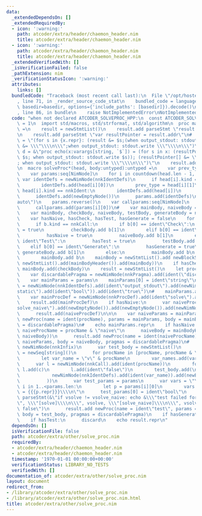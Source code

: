 ```yaml
---
data:
  _extendedDependsOn: []
  _extendedRequiredBy:
  - icon: ':warning:'
    path: atcoder/extra/header/chaemon_header.nim
    title: atcoder/extra/header/chaemon_header.nim
  - icon: ':warning:'
    path: atcoder/extra/header/chaemon_header.nim
    title: atcoder/extra/header/chaemon_header.nim
  _extendedVerifiedWith: []
  _isVerificationFailed: false
  _pathExtension: nim
  _verificationStatusIcon: ':warning:'
  attributes:
    links: []
  bundledCode: "Traceback (most recent call last):\n  File \"/opt/hostedtoolcache/Python/3.9.6/x64/lib/python3.9/site-packages/onlinejudge_verify/documentation/build.py\"\
    , line 71, in _render_source_code_stat\n    bundled_code = language.bundle(stat.path,\
    \ basedir=basedir, options={'include_paths': [basedir]}).decode()\n  File \"/opt/hostedtoolcache/Python/3.9.6/x64/lib/python3.9/site-packages/onlinejudge_verify/languages/nim.py\"\
    , line 86, in bundle\n    raise NotImplementedError\nNotImplementedError\n"
  code: "when not declared ATCODER_SOLVEPROC_HPP:\n  const ATCODER_SOLVEPROC_HPP*\
    \ = 1\n  import std/macros, std/strformat, std/algorithm\n  proc mainBodyHeader():NimNode\
    \ =\n    result = newStmtList()\n    result.add parseStmt \"result = \\\"\\\"\"\
    \n    result.add parseStmt \"var resultPointer = result.addr\"\n#    let macro_def\
    \ = \"(for s in {x.repr}: (result &= $s;(when output_stdout: stdout.write $s)));(result\
    \ &= \\\"\\\\n\\\";when output_stdout: stdout.write \\\"\\\\n\\\")\"\n    let\
    \ d = &\"proc echo(x:varargs[string, `$`]) = (for s in x: (resultPointer[] &=\
    \ $s; when output_stdout: stdout.write $s)); (resultPointer[] &= \\\"\\\\n\\\"\
    ; when output_stdout: stdout.write \\\"\\\\n\\\")\"\n    result.add parseStmt(d)\n\
    \n  macro solveProc*(head, body:untyped):untyped =\n    var prev_type:NimNode\n\
    \    var params:seq[NimNode]\n    for i in countdown(head.len - 1, 1):\n     \
    \ var identDefs = newNimNode(nnkIdentDefs)\n      if head[i].kind == nnkExprColonExpr:\n\
    \        identDefs.add(head[i][0])\n        prev_type = head[i][1]\n      elif\
    \ head[i].kind == nnkIdent:\n        identDefs.add(head[i])\n      identDefs.add(prev_type)\n\
    \      identDefs.add(newEmptyNode())\n      params.add(identDefs)\n    params.add(ident\"\
    auto\")\n    params.reverse()\n    var callparams:seq[NimNode]\n    for i in 1..<params.len:\n\
    \      callparams.add(params[i][0])\n#    var mainBody, naiveBody = mainBodyHeader()\n\
    \    var mainBody, checkBody, naiveBody, testBody, generateBody = newStmtList()\n\
    \    var hasNaive, hasCheck, hasTest, hasGenerate = false\n    for b in body:\n\
    \      if b.kind == nnkCall:\n        if b[0] == ident\"Check\":\n          hasCheck\
    \ = true\n          checkBody.add b[1]\n        elif b[0] == ident\"Naive\":\n\
    \          hasNaive = true\n          naiveBody.add b[1]\n        elif b[0] ==\
    \ ident\"Test\":\n          hasTest = true\n          testBody.add b[1]\n    \
    \    elif b[0] == ident\"Generate\":\n          hasGenerate = true\n         \
    \ generateBody.add b[1]\n        else:\n          mainBody.add b\n      else:\n\
    \        mainBody.add b\n    mainBody = newStmtList().add newBlockStmt(newEmptyNode(),\
    \ newStmtList().add(mainBodyHeader()).add(mainBody))\n    if hasCheck:\n     \
    \ mainBody.add(checkBody)\n    result = newStmtList()\n    let procName = $head[0]\n\
    \    var discardablePragma = newNimNode(nnkPragma).add(ident(\"discardable\"))\n\
    \    var mainParams = params\n    mainParams[0] = ident\"string\"\n    var identDefs\
    \ = newNimNode(nnkIdentDefs).add(ident\"output_stdout\").add(newNimNode(nnkBracketExpr).add(ident\"\
    static\").add(ident\"bool\")).add(ident\"true\")\n#    mainParams.add(identDefs)\n\
    \    var mainProcDef = newNimNode(nnkProcDef).add(ident\"solve\").add(newEmptyNode()).add(newEmptyNode()).add(newNimNode(nnkFormalParams).add(mainParams)).add(discardablePragma).add(newEmptyNode()).add(newEmptyNode())\n\
    \    result.add(mainProcDef)\n    if hasNaive:\n      var naiveProcDef = newNimNode(nnkProcDef).add(ident\"\
    solve_naive\").add(newEmptyNode()).add(newEmptyNode()).add(newNimNode(nnkFormalParams).add(mainParams)).add(discardablePragma).add(newEmptyNode()).add(newEmptyNode())\n\
    \      result.add(naiveProcDef)\n\n\n    var naiveParams = mainParams\n    result.add\
    \ newProc(name = ident(procName), params = mainParams, body = mainBody, pragmas\
    \ = discardablePragma)\n#    echo mainParams.repr\n    if hasNaive:\n      let\
    \ naiveProcName = procName & \"naive\"\n      naiveBody = mainBodyHeader().add(newBlockStmt(newEmptyNode(),\
    \ naiveBody))\n      result.add newProc(name = ident(naiveProcName), params =\
    \ naiveParams, body = naiveBody, pragmas = discardablePragma)\n#      var b =\
    \ newNimNode(nnkInfix)\n      var test_body = newStmtList()\n      var var_names\
    \ = newSeq[string]()\n      for procName in [procName, procName & \"_naive\"]:\n\
    \        let var_name = \"v\" & procName\n        var_names.add(var_name)\n  \
    \      var l = newNimNode(nnkCall).add(ident(procName))\n        for c in callparams:\
    \ l.add(c)\n        l.add(ident\"false\")\n        test_body.add(\n          newNimNode(nnkLetSection).add(\n\
    \            newNimNode(nnkIdentDefs).add(ident(var_name)).add(newEmptyNode()).add(l)\n\
    \          ))\n      var test_params = params\n      var vars = \"\"\n      for\
    \ i in 1..<params.len:\n        let p = params[i][0]\n        vars &= &\"  {p.repr}\
    \ = {{{p.repr}}}\\\\n\"\n      test_params[0] = ident\"bool\"\n      test_body.add\
    \ parseStmt(&\"if vsolve != vsolve_naive: echo &\\\"test failed for\\\\n{vars}\\\
    \", \\\"[solve]\\\\n\\\", vsolve, \\\"[solve_naive]\\\\n\\\", vsolve_naive;doAssert\
    \ false\")\n      result.add newProc(name = ident\"test\", params = test_params,\
    \ body = test_body, pragmas = discardablePragma)\n    if hasGenerate:\n      discard\n\
    \    if hasTest:\n      discard\n    echo result.repr\n"
  dependsOn: []
  isVerificationFile: false
  path: atcoder/extra/other/solve_proc.nim
  requiredBy:
  - atcoder/extra/header/chaemon_header.nim
  - atcoder/extra/header/chaemon_header.nim
  timestamp: '1970-01-01 00:00:00+00:00'
  verificationStatus: LIBRARY_NO_TESTS
  verifiedWith: []
documentation_of: atcoder/extra/other/solve_proc.nim
layout: document
redirect_from:
- /library/atcoder/extra/other/solve_proc.nim
- /library/atcoder/extra/other/solve_proc.nim.html
title: atcoder/extra/other/solve_proc.nim
---
```

